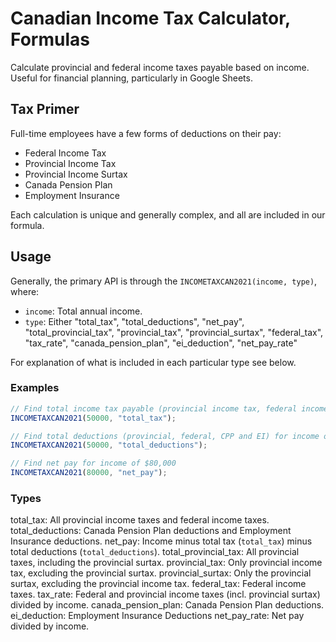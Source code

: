 # Canadian Income Tax Calculator, Formulas

Calculate provincial and federal income taxes payable based on income. Useful for financial planning, particularly in Google Sheets.

## Tax Primer

Full-time employees have a few forms of deductions on their pay:

- Federal Income Tax
- Provincial Income Tax
- Provincial Income Surtax
- Canada Pension Plan
- Employment Insurance

Each calculation is unique and generally complex, and all are included in our formula.

## Usage

Generally, the primary API is through the `INCOMETAXCAN2021(income, type)`, where:

- `income`: Total annual income.
- `type`: Either "total_tax", "total_deductions", "net_pay", "total_provincial_tax", "provincial_tax",
  "provincial_surtax", "federal_tax", "tax_rate", "canada_pension_plan", "ei_deduction", "net_pay_rate"

For explanation of what is included in each particular type see below.

### Examples

```javascript
// Find total income tax payable (provincial income tax, federal income tax) for income of $50,000
INCOMETAXCAN2021(50000, "total_tax");

// Find total deductions (provincial, federal, CPP and EI) for income of $50,000
INCOMETAXCAN2021(50000, "total_deductions");

// Find net pay for income of $80,000
INCOMETAXCAN2021(80000, "net_pay");
```

### Types

total_tax: All provincial income taxes and federal income taxes.
total_deductions: Canada Pension Plan deductions and Employment Insurance deductions.
net_pay: Income minus total tax (`total_tax`) minus total deductions (`total_deductions`).
total_provincial_tax: All provincial taxes, including the provincial surtax.
provincial_tax: Only provincial income tax, excluding the provincial surtax.
provincial_surtax: Only the provincial surtax, excluding the provincial income tax.
federal_tax: Federal income taxes.
tax_rate: Federal and provincial income taxes (incl. provincial surtax) divided by income.
canada_pension_plan: Canada Pension Plan deductions.
ei_deduction: Employment Insurance Deductions
net_pay_rate: Net pay divided by income.
